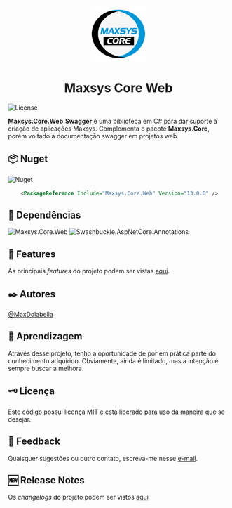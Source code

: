 <div align="center">
<img src="logo.png" alt="drawing" width="128" />
<h1>Maxsys Core Web</h1>
</div>

![License](https://img.shields.io/github/license/maxdolabella/maxsys.core)

**Maxsys.Core.Web.Swagger** é uma biblioteca em C# para dar suporte à criação de aplicações Maxsys.
Complementa o pacote **Maxsys.Core**, porém voltado à documentação swagger em projetos web.


## :package: Nuget
![Nuget](https://img.shields.io/nuget/v/Maxsys.Core.Web.Swagger)

```xml
    <PackageReference Include="Maxsys.Core.Web" Version="13.0.0" />
```

## :link: Dependências
![Maxsys.Core.Web](https://img.shields.io/badge/Maxsys.Core.Web-13.0.0-blue?style=for-the-badge&link=https%3A%2F%2Fwww.nuget.org%2Fpackages%2FMaxsys.Core)
![Swashbuckle.AspNetCore.Annotations](https://img.shields.io/badge/Swashbuckle.AspNetCore.Annotations-7.2.0-blue?style=for-the-badge&link=https%3A%2F%2Fwww.nuget.org%2Fpackages%2FSwashbuckle.AspNetCore.Annotations)

## :star2: Features
As principais *features* do projeto podem ser vistas [aqui](FEATURES.md).

## :black_nib: Autores
[@MaxDolabella](https://www.github.com/MaxDolabella)

## :monocle_face: Aprendizagem
Através desse projeto, tenho a oportunidade de por em prática parte do conhecimento adquirido. Obviamente, ainda é limitado, mas a intenção é sempre buscar a melhora.

## :old_key: Licença
Este código possui licença MIT e está liberado para uso da maneira que se desejar.
  
## :email: Feedback
Quaisquer sugestões ou outro contato, escreva-me nesse [e-mail](mailto:maxsystech@outlook.com?subject=Github%20contact).

## :new: Release Notes
Os *changelogs* do projeto podem ser vistos [aqui](CHANGELOGS.md)